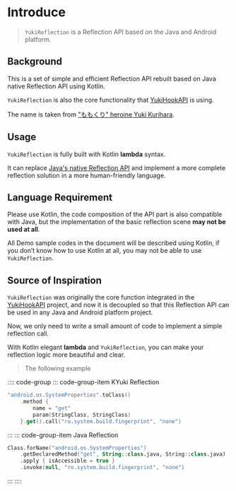 # Introduce

> `YukiReflection` is a Reflection API based on the Java and Android platform.

## Background

This is a set of simple and efficient Reflection API rebuilt based on Java native Reflection API using Kotlin.

`YukiReflection` is also the core functionality that [YukiHookAPI](https://github.com/HighCapable/YukiHookAPI) is using.

The name is taken from ["ももくり" heroine Yuki Kurihara](https://www.bilibili.com/bangumi/play/ss5016).

## Usage

`YukiReflection` is fully built with Kotlin **lambda** syntax.

It can replace [Java's native Reflection API](https://www.oracle.com/technical-resources/articles/java/javareflection.html) and implement a more complete reflection solution in a more human-friendly language.

## Language Requirement

Please use Kotlin, the code composition of the API part is also compatible with Java, but the implementation of the basic reflection scene **may not be used at all**.

All Demo sample codes in the document will be described using Kotlin, if you don’t know how to use Kotlin at all, you may not be able to use `YukiReflection`.

## Source of Inspiration

`YukiReflection` was originally the core function integrated in the [YukiHookAPI](https://github.com/HighCapable/YukiHookAPI) project, and now it is decoupled so that this Reflection API can be used in any Java and Android platform project.

Now, we only need to write a small amount of code to implement a simple reflection call.

With Kotlin elegant **lambda** and `YukiReflection`, you can make your reflection logic more beautiful and clear.

> The following example

:::: code-group
::: code-group-item KYuki Reflection

```kotlin
"android.os.SystemProperties".toClass()
    .method {
        name = "get"
        param(StringClass, StringClass)
    }.get().call("ro.system.build.fingerprint", "none")
```

:::
::: code-group-item Java Reflection

```kotlin
Class.forName("android.os.SystemProperties")
    .getDeclaredMethod("get", String::class.java, String::class.java)
    .apply { isAccessible = true }
    .invoke(null, "ro.system.build.fingerprint", "none")
```

:::
::::